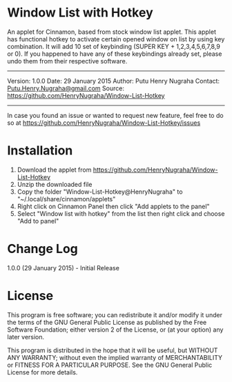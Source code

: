 Window List with Hotkey
===============
An applet for Cinnamon, based from stock window list applet. This applet has functional hotkey to activate certain opened window on list by using key combination. It will add 10 set of keybinding (SUPER KEY + 1,2,3,4,5,6,7,8,9 or 0). If you happened to have any of these keybindings already set, please undo them from their respective software.

--------------
Version: 1.0.0
Date: 29 January 2015
Author: Putu Henry Nugraha
Contact: Putu.Henry.Nugraha@gmail.com
Source: https://github.com/HenryNugraha/Window-List-Hotkey

--------------
In case you found an issue or wanted to request new feature, feel free to do so at <https://github.com/HenryNugraha/Window-List-Hotkey/issues>

Installation
===============
1. Download the applet from https://github.com/HenryNugraha/Window-List-Hotkey
2. Unzip the downloaded file
3. Copy the folder "Window-List-Hotkey@HenryNugraha" to "~/.local/share/cinnamon/applets"
4. Right click on Cinnamon Panel then click "Add applets to the panel"
5. Select "Window list with hotkey" from the list then right click and choose "Add to panel"

Change Log
===============
1.0.0 (29 January 2015)
	- Initial Release
	
License
===============
This program is free software; you can redistribute it and/or modify it under the terms of the GNU General Public License as published by the Free Software Foundation; either version 2 of the License, or (at your option) any later version.

This program is distributed in the hope that it will be useful, but WITHOUT ANY WARRANTY; without even the implied warranty of MERCHANTABILITY or FITNESS FOR A PARTICULAR PURPOSE.  See the GNU General Public License for more details.
